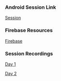 ### Android Session Link
[Session](https://www.gotomeet.me/17491a0550qise)

### Firebase Resources
[Firebase](https://firebase.google.com/docs/android/setup)

### Session Recordings
[Day 1](https://transcripts.gotomeeting.com/#/s/f05cb530b3c58e15c6dfda9a8f523c50c04a3558085042fc1b8c3a7d0d0e9da4)

[Day 2](https://transcripts.gotomeeting.com/#/s/1c13edb6722dfedce49632b137c821e70eae6f9b61bdb0cc875dccc56ea11306)
